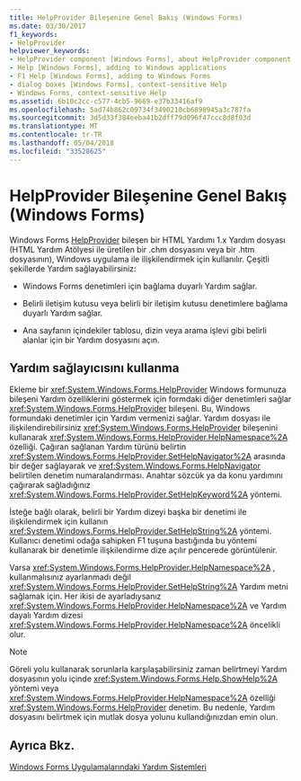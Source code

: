 ```yaml
---
title: HelpProvider Bileşenine Genel Bakış (Windows Forms)
ms.date: 03/30/2017
f1_keywords:
- HelpProvider
helpviewer_keywords:
- HelpProvider component [Windows Forms], about HelpProvider component
- Help [Windows Forms], adding to Windows applications
- F1 Help [Windows Forms], adding to Windows Forms
- dialog boxes [Windows Forms], context-sensitive Help
- Windows Forms, context-sensitive Help
ms.assetid: 6b10c2cc-c577-4cb5-9669-e37b33416af9
ms.openlocfilehash: 5ad74b862c09734f3490210cb6898945a3c787fa
ms.sourcegitcommit: 3d5d33f384eeba41b2dff79d096f47ccc8d8f03d
ms.translationtype: MT
ms.contentlocale: tr-TR
ms.lasthandoff: 05/04/2018
ms.locfileid: "33528625"
---
```

# <a name="helpprovider-component-overview-windows-forms"></a>HelpProvider Bileşenine Genel Bakış (Windows Forms)
Windows Forms [HelpProvider](../../../../docs/framework/winforms/controls/helpprovider-component-windows-forms.md) bileşen bir HTML Yardımı 1.x Yardım dosyası (HTML Yardım Atölyesi ile üretilen bir .chm dosyasını veya bir .htm dosyasının), Windows uygulama ile ilişkilendirmek için kullanılır. Çeşitli şekillerde Yardım sağlayabilirsiniz:  
  
-   Windows Forms denetimleri için bağlama duyarlı Yardım sağlar.  
  
-   Belirli iletişim kutusu veya belirli bir iletişim kutusu denetimlere bağlama duyarlı Yardım sağlar.  
  
-   Ana sayfanın içindekiler tablosu, dizin veya arama işlevi gibi belirli alanlar için bir Yardım dosyasını açın.  
  
## <a name="using-the-help-provider"></a>Yardım sağlayıcısını kullanma  
 Ekleme bir <xref:System.Windows.Forms.HelpProvider> Windows formunuza bileşeni Yardım özelliklerini göstermek için formdaki diğer denetimleri sağlar <xref:System.Windows.Forms.HelpProvider> bileşeni. Bu, Windows formundaki denetimler için Yardım vermenizi sağlar. Yardım dosyası ile ilişkilendirebilirsiniz <xref:System.Windows.Forms.HelpProvider> bileşenini kullanarak <xref:System.Windows.Forms.HelpProvider.HelpNamespace%2A> özelliği. Çağıran sağlanan Yardım türünü belirtin <xref:System.Windows.Forms.HelpProvider.SetHelpNavigator%2A> arasında bir değer sağlayarak ve <xref:System.Windows.Forms.HelpNavigator> belirtilen denetim numaralandırması. Anahtar sözcük ya da konu yardımını çağırarak sağladığınız <xref:System.Windows.Forms.HelpProvider.SetHelpKeyword%2A> yöntemi.  
  
 İsteğe bağlı olarak, belirli bir Yardım dizeyi başka bir denetimi ile ilişkilendirmek için kullanın <xref:System.Windows.Forms.HelpProvider.SetHelpString%2A> yöntemi. Kullanıcı denetimi odağa sahipken F1 tuşuna bastığında bu yöntemi kullanarak bir denetimle ilişkilendirme dize açılır pencerede görüntülenir.  
  
 Varsa <xref:System.Windows.Forms.HelpProvider.HelpNamespace%2A> , kullanmalısınız ayarlanmadı değil <xref:System.Windows.Forms.HelpProvider.SetHelpString%2A> Yardım metni sağlamak için. Her ikisi de ayarladıysanız <xref:System.Windows.Forms.HelpProvider.HelpNamespace%2A> ve Yardım dayalı Yardım dizesi <xref:System.Windows.Forms.HelpProvider.HelpNamespace%2A> öncelikli olur.  
  
> [!NOTE]
>  Göreli yolu kullanarak sorunlarla karşılaşabilirsiniz zaman belirtmeyi Yardım dosyasının yolu içinde <xref:System.Windows.Forms.Help.ShowHelp%2A> yöntemi veya <xref:System.Windows.Forms.HelpProvider.HelpNamespace%2A> özelliği <xref:System.Windows.Forms.HelpProvider> denetim. Bu nedenle, Yardım dosyasını belirtmek için mutlak dosya yolunu kullandığınızdan emin olun.  
  
## <a name="see-also"></a>Ayrıca Bkz.  
 [Windows Forms Uygulamalarındaki Yardım Sistemleri](../../../../docs/framework/winforms/advanced/help-systems-in-windows-forms-applications.md)
